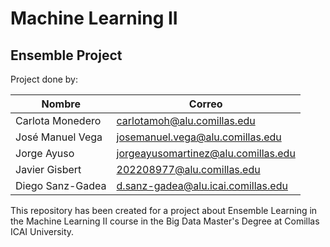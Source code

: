 # Machine Learning II

## Ensemble Project

Project done by: 

|Nombre               | Correo                             |
|---------------------|------------------------------------|
|Carlota Monedero     | carlotamoh@alu.comillas.edu        |
|José Manuel Vega     | josemanuel.vega@alu.comillas.edu   |
|Jorge Ayuso          | jorgeayusomartinez@alu.comillas.edu|
|Javier Gisbert       | 202208977@alu.comillas.edu         |
|Diego Sanz-Gadea          | d.sanz-gadea@alu.icai.comillas.edu |


This repository has been created for a project about Ensemble Learning in the Machine Learning II course in the Big Data Master's Degree at Comillas ICAI University.
